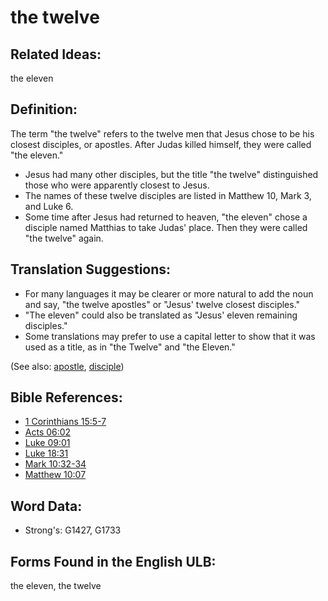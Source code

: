 # the twelve

## Related Ideas:

the eleven


## Definition:

The term "the twelve" refers to the twelve men that Jesus chose to be his closest disciples, or apostles. After Judas killed himself, they were called "the eleven."

* Jesus had many other disciples, but the title "the twelve" distinguished those who were apparently closest to Jesus.
* The names of these twelve disciples are listed in Matthew 10, Mark 3, and Luke 6.
* Some time after Jesus had returned to heaven, "the eleven" chose a disciple named Matthias to take Judas' place. Then they were called "the twelve" again.

## Translation Suggestions:

* For many languages it may be clearer or more natural to add the noun and say, "the twelve apostles" or "Jesus' twelve closest disciples."
* "The eleven" could also be translated as "Jesus' eleven remaining disciples."
* Some translations may prefer to use a capital letter to show that it was used as a title, as in "the Twelve" and "the Eleven."

(See also: [apostle](../kt/apostle.md), [disciple](../kt/disciple.md))

## Bible References:

* [1 Corinthians 15:5-7](rc://en/tn/help/1co/15/05)
* [Acts 06:02](rc://en/tn/help/act/06/02)
* [Luke 09:01](rc://en/tn/help/luk/09/01)
* [Luke 18:31](rc://en/tn/help/luk/18/31)
* [Mark 10:32-34](rc://en/tn/help/mrk/10/32)
* [Matthew 10:07](rc://en/tn/help/mat/10/07)

## Word Data:

* Strong's: G1427, G1733

## Forms Found in the English ULB:

the eleven, the twelve


